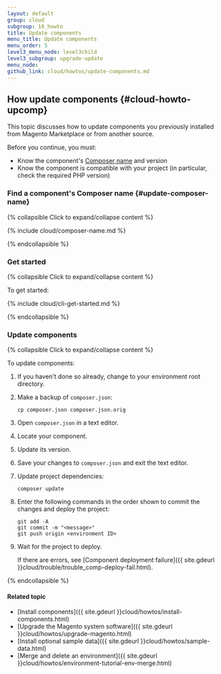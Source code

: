 ```yaml
---
layout: default
group: cloud
subgroup: 10_howto
title: Update components
menu_title: Update components
menu_order: 5
level3_menu_node: level3child
level3_subgroup: upgrade-update
menu_node: 
github_link: cloud/howtos/update-components.md
---
```


## How update components {#cloud-howto-upcomp}
This topic discusses how to update components you previously installed from Magento Marketplace or from another source.

Before you continue, you must:

*	Know the component's [Composer name](#update-composer-name) and version
*	Know the component is compatible with your project (in particular, check the required PHP version)

### Find a component's Composer name {#update-composer-name}

{% collapsible Click to expand/collapse content %}

{% include cloud/composer-name.md %}

{% endcollapsible %}

### Get started

{% collapsible Click to expand/collapse content %}

To get started:

{% include cloud/cli-get-started.md %}

{% endcollapsible %}

### Update components

{% collapsible Click to expand/collapse content %}

To update components:

1.	If you haven't done so already, change to your environment root directory.
2.	Make a backup of `composer.json`:

		cp composer.json composer.json.orig
3.	Open `composer.json` in a text editor.
4.	Locate your component.
5.	Update its version.
6.	Save your changes to `composer.json` and exit the text editor.
7.	Update project dependencies:

		composer update
8.	Enter the following commands in the order shown to commit the changes and deploy the project:

		git add -A
		git commit -m "<message>"
		git push origin <environment ID>
9.	Wait for the project to deploy.

	If there are errors, see [Component deployment failure]({{ site.gdeurl }}cloud/trouble/trouble_comp-deploy-fail.html).

{% endcollapsible %}

#### Related topic
*	[Install components]({{ site.gdeurl }}cloud/howtos/install-components.html)
*	[Upgrade the Magento system software]({{ site.gdeurl }}cloud/howtos/upgrade-magento.html)
*	[Install optional sample data]({{ site.gdeurl }}cloud/howtos/sample-data.html)
*	[Merge and delete an environment]({{ site.gdeurl }}cloud/howtos/environment-tutorial-env-merge.html)